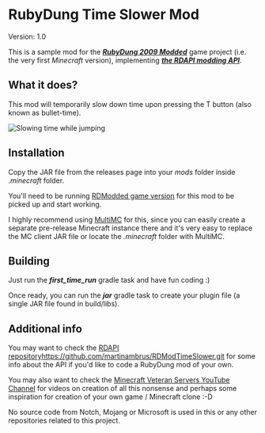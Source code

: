 RubyDung Time Slower Mod
========================
Version: 1.0

This is a sample mod for the 
***[RubyDung 2009 Modded](https://github.com/martinambrus/RDModded)*** game project 
(i.e. the very first _Minecraft_ version), implementing ***[the RDAPI modding API](https://github.com/martinambrus/RDApi)***.

What it does?
-------------
This mod will temporarily slow down time upon pressing the T button 
(also known as bullet-time).

![Slowing time while jumping](https://i.ibb.co/wCWwNvr/rubydung-bullet-time.gif "Bullet-Time, RubyDung style!")

Installation
------------
Copy the JAR file from the releases page into your *mods* folder inside *.minecraft* folder.

You'll need to be running [RDModded game version](https://github.com/martinambrus/RDModded) 
for this mod to be picked up and start working.

I highly recommend using [MultiMC](https://multimc.org/) for this, since you can easily 
create a separate pre-release Minecraft instance there and it's very easy to replace the 
MC client JAR file or locate the *.minecraft* folder with MultiMC.

Building
--------
Just run the ***first_time_run*** gradle task and have fun coding :)

Once ready, you can run the ***jar*** gradle task to create your plugin file (a single JAR file found in build/libs).

Additional info
---------------

You may want to check the [RDAPI repository]()https://github.com/martinambrus/RDModTimeSlower.git for some info about the API if you'd like to code a RubyDung mod of your own.

You may also want to check the [Minecraft Veteran Servers YouTube Channel](https://www.youtube.com/channel/UCMiKrpX4ViX4PGBOq1UXlvQ) for videos on creation of all this nonsense and perhaps some inspiration for creation of your own game / Minecraft clone :-D 

No source code from Notch, Mojang or Microsoft is used in this or any other repositories related to this project.